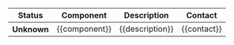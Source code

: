 <!-- FeatureTable -->
<table class="table table-hover">
  <thead>
  <tr>
    <th>Status</th>
    <th>Component</th>
    <th>Description</th>
    <th>Contact</th>
  </tr>
  </thead>
  <tbody>
    <tr>
      <th scope="row">Unknown</th>
    <td>{{component}}</td>
    <td>{{description}}</td>
    <td>{{contact}}</td>
  </tr>
  </tbody>
</table>
